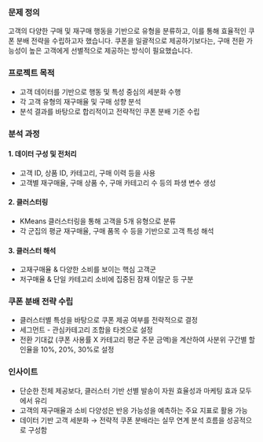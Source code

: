 ### 문제 정의
고객의 다양한 구매 및 재구매 행동을 기반으로 유형을 분류하고, 이를 통해 효율적인 쿠폰 분배 전략을 수립하고자 했습니다. 
쿠폰을 일괄적으로 제공하기보다는, 구매 전환 가능성이 높은 고객에게 선별적으로 제공하는 방식이 필요했습니다.

### 프로젝트 목적
- 고객 데이터를 기반으로 행동 및 특성 중심의 세분화 수행
- 각 고객 유형의 재구매율 및 구매 성향 분석
- 분석 결과를 바탕으로 합리적이고 전략적인 쿠폰 분배 기준 수립

### 분석 과정
#### 1. 데이터 구성 및 전처리
- 고객 ID, 상품 ID, 카테고리, 구매 이력 등을 사용
- 고객별 재구매율, 구매 상품 수, 구매 카테고리 수 등의 파생 변수 생성

#### 2. 클러스터링
- KMeans 클러스터링을 통해 고객을 5개 유형으로 분류
- 각 군집의 평균 재구매율, 구매 품목 수 등을 기반으로 고객 특성 해석

#### 3. 클러스터 해석
- 고재구매율 & 다양한 소비를 보이는 핵심 고객군
- 저구매율 & 단일 카테고리 소비에 집중된 잠재 이탈군 등 구분

### 쿠폰 분배 전략 수립
- 클러스터별 특성을 바탕으로 쿠폰 제공 여부를 전략적으로 결정
- 세그먼트 - 관심카테고리 조합을 타겟으로 설정
- 전환 기대값 (쿠폰 사용률 X 카테고리 평균 주문 금액)을 계산하여 사분위 구간별 할인율을 10%, 20%, 30%로 설정 


### 인사이트
- 단순한 전체 제공보다, 클러스터 기반 선별 발송이 자원 효율성과 마케팅 효과 모두에서 유리
- 고객의 재구매율과 소비 다양성은 반응 가능성을 예측하는 주요 지표로 활용 가능
- 데이터 기반 고객 세분화 → 전략적 쿠폰 분배라는 실무 연계 분석 흐름을 성공적으로 구성함
